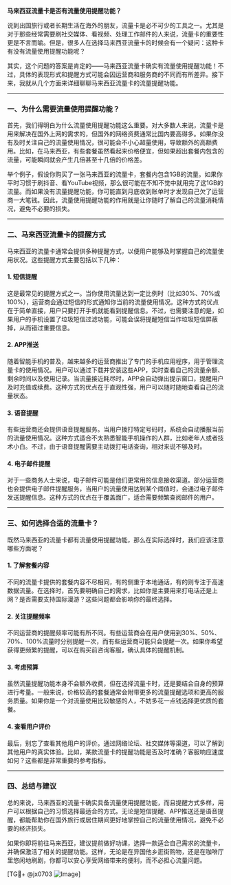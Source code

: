 **马来西亚流量卡是否有流量使用提醒功能？**

说到出国旅行或者长期生活在海外的朋友，流量卡是必不可少的工具之一。尤其是对于那些经常需要刷社交媒体、看视频、处理工作邮件的人来说，流量卡的重要性更是不言而喻。但是，很多人在选择马来西亚流量卡的时候会有一个疑问：这种卡有没有流量使用提醒功能呢？

其实，这个问题的答案是肯定的——马来西亚流量卡确实有流量使用提醒功能！不过，具体的表现形式和提醒方式可能会因运营商和服务商的不同而有所差异。接下来，我就从几个方面来详细聊聊马来西亚流量卡的流量提醒功能。

---

### **一、为什么需要流量使用提醒功能？**

首先，我们得明白为什么流量使用提醒功能这么重要。对大多数人来说，流量卡是用来解决在国外上网的需求的，但国外的网络资费通常比国内要高得多。如果你没有及时关注自己的流量使用情况，很可能会不小心超量使用，导致额外的高额费用。比如，在马来西亚，有些套餐虽然看起来价格便宜，但如果超出套餐内包含的流量，可能瞬间就会产生几倍甚至十几倍的价格差。

举个例子，假设你购买了一张马来西亚的流量卡，套餐内包含1GB的流量。如果你平时习惯于刷抖音、看YouTube视频，那么很可能在不知不觉中就用完了这1GB的流量。而如果没有流量提醒功能，你可能直到月底收到账单时才发现自己欠了运营商一大笔钱。因此，流量使用提醒功能的作用就是让你随时了解自己的流量消耗情况，避免不必要的损失。

---

### **二、马来西亚流量卡的提醒方式**

马来西亚的流量卡通常会提供多种提醒方式，以便用户能够及时掌握自己的流量使用状况。这些提醒方式主要包括以下几种：

#### 1. **短信提醒**
这是最常见的提醒方式之一。当你使用流量达到一定比例时（比如30%、70%或100%），运营商会通过短信的形式通知你当前的流量使用情况。这种方式的优点在于简单直接，用户只要打开手机就能看到提醒信息。不过，也需要注意的是，如果用户的手机设置了垃圾短信过滤功能，可能会误将提醒短信当作垃圾短信屏蔽掉，从而错过重要信息。

#### 2. **APP推送**
随着智能手机的普及，越来越多的运营商推出了专门的手机应用程序，用于管理流量卡的使用情况。用户可以通过下载并安装这些APP，实时查看自己的流量余额、剩余时间以及使用记录。当流量接近耗尽时，APP会自动弹出提示窗口，提醒用户及时充值或续费。这种方式的优点在于直观性强，用户可以随时随地查看自己的流量状态。

#### 3. **语音提醒**
有些运营商还会提供语音提醒服务。当用户拨打特定号码时，系统会自动播报当前的流量使用情况。这种方式适合不太熟悉智能手机操作的人群，比如老年人或者技术小白。不过，由于语音提醒需要主动拨打电话查询，相对来说不够及时。

#### 4. **电子邮件提醒**
对于一些商务人士来说，电子邮件可能是他们更常用的信息接收渠道。部分运营商也会提供电子邮件提醒服务，当用户的流量使用达到某个阈值时，会通过电子邮件发送提醒信息。这种方式的优点在于覆盖面广，适合需要频繁查阅邮件的用户。

---

### **三、如何选择合适的流量卡？**

既然马来西亚的流量卡都有流量使用提醒功能，那么在实际选择时，我们应该注意哪些方面呢？

#### 1. **了解套餐内容**
不同的流量卡提供的套餐内容不尽相同，有的侧重于本地通话，有的则专注于高速数据流量。在选择时，首先要明确自己的需求，比如你是主要用来打电话还是上网？是否需要支持国际漫游？这些问题都会影响你的最终选择。

#### 2. **关注提醒频率**
不同运营商的提醒频率可能有所不同。有些运营商会在用户使用到30%、50%、70%、100%流量时分别提醒一次，而有些运营商可能只会提醒一次。如果你希望获得更频繁的提醒，可以在购买前咨询客服，确认具体的提醒机制。

#### 3. **考虑预算**
虽然流量提醒功能本身不会额外收费，但在选择流量卡时，还是要结合自身的预算进行考量。一般来说，价格较高的套餐通常会附带更多的流量提醒选项和更高的服务质量。如果你是一个对流量使用比较敏感的人，不妨多花一点钱选择更优质的套餐。

#### 4. **查看用户评价**
最后，别忘了查看其他用户的评价。通过网络论坛、社交媒体等渠道，可以了解到其他用户的真实体验。比如，某款流量卡的提醒功能是否及时准确？客服响应速度如何？这些都是非常重要的参考指标。

---

### **四、总结与建议**

总的来说，马来西亚的流量卡确实具备流量使用提醒功能，而且提醒方式多样，用户可以根据自己的习惯选择最适合的方式。无论是短信提醒、APP推送还是语音提醒，都能帮助你在国外旅行或居住期间更好地掌控自己的流量使用情况，避免不必要的经济损失。

如果你即将前往马来西亚，建议提前做好功课，选择一款适合自己需求的流量卡，并确保激活了相关的提醒功能。这样，无论是在异国他乡逛街购物，还是在咖啡厅里悠闲地刷剧，你都可以安心享受网络带来的便利，而不必担心流量问题。

[TG💪+ @jx0703 ![Image](https://github.com/user-attachments/assets/dbca1d08-cadb-493c-b0ec-ad6f7a83f270)]